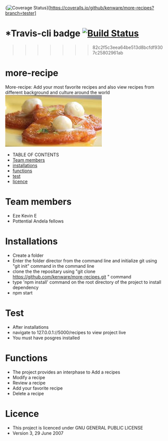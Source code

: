 {<img src="https://coveralls.io/repos/github/kenware/more-recipes/badge.svg?branch=react-redux-app" alt="Coverage Status" />}[https://coveralls.io/github/kenware/more-recipes?branch=tester]

*Travis-cli badge
[![Build Status](https://travis-ci.org/kenware/more-recipes.svg?branch=react-redux-app)](https://travis-ci.org/kenware/more-recipes)
=======

>>>>>>> 82c2f5c3eea64be513d8bcfdf9307c25802961ab
# more-recipe
More-recipe: Add your most favorite recipes and also
 view recipes from different background and culture around the world
![A recipe photo](template/image/i.jpg)
*  TABLE OF CONTENTS
* [Team members](#team-members)
* [installations](#installations)
* [functions](#functions)
* [test](#test)
* [licence](licence)
# <a name="team-members"></a>Team members
* Eze Kevin E
* Pottential Andela fellows<br>
# <a name="installations">Installations
* Create a folder 
* Enter the folder director from the command line and initialize git using "git init" command in the command line
* clone the the repositary using "git clone https://github.com/kenware/more-recipes.git " command
* type 'npm install' command on the root directory of the project to install dependency
* npm start
# <a name="test"></a>Test
* After installations
* navigate to 127.0.0.1://5000/recipes to view project live
* You must have posgres installed
# <a name="functions"></a>Functions
* The project provides an interphase to Add a recipes
* Modify a recipe
* Review a recipe
* Add your favorite recipe
* Delete a recipe
# <a name="licence"></a>Licence
* This project is licenced under GNU GENERAL PUBLIC LICENSE
* Version 3, 29 June 2007
